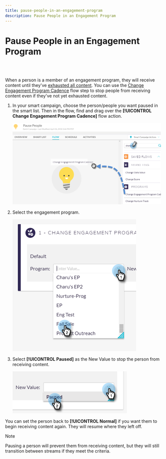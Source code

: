 ```yaml
---
title: pause-people-in-an-engagement-program
description: Pause People in an Engagement Program
---
```


# Pause People in an Engagement Program

<br>&nbsp;

When a person is a member of an engagement program, they will receive content until they've [exhausted all content](https://docs.marketo.com/display/DOCS/People+Who+Have+Exhausted+Content). You can use the [Change Engagement Program Cadence](https://docs.marketo.com/display/DOCS/Change+Engagement+Program+Cadence) flow step to stop people from receiving content even if they've not yet exhausted content.

1. In your smart campaign, choose the person/people you want paused in the smart list. Then in the flow, find and drag over the **[!UICONTROL Change Engagement Program Cadence]** flow action.

   ![Image One](/help/sky/assets/engagement-programs/pause-people-in-an-engagement-program/pause-people-in-an-engagement-program-1.png)

1. Select the engagement program.

   ![Image Two](/help/sky/assets/engagement-programs/pause-people-in-an-engagement-program/pause-people-in-an-engagement-program-2.png)

1. Select **[!UICONTROL Paused]** as the New Value to stop the person from receiving content.

   ![Image Three](/help/sky/assets/engagement-programs/pause-people-in-an-engagement-program/pause-people-in-an-engagement-program-3.png)

You can set the person back to **[!UICONTROL Normal]** if you want them to begin receiving content again. They will resume where they left off.

>[!NOTE]
>
>Pausing a person will prevent them from receiving content, but they will still transition between streams if they meet the criteria.
